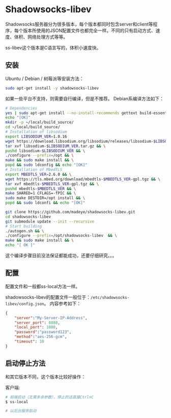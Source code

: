 # Shadowsocks-libev

Shadowsocks服务器分为很多版本，每个版本都同时包含server和client等程序，每个版本所使用的JSON配置文件也都完全一样。不同的只有启动方式、速度、体积、网络处理方式等等。

ss-libev这个版本是C语言写的，体积小速度快。


## 安装

Ubuntu / Debian / 树莓派等安装方法：
```sh
sudo apt-get install -y shadowsocks-libev
```

如果一些平台不支持，则需要自行编译，但是不推荐。
Debian系编译方法如下：
```sh
# Dependencies
yes | sudo apt-get install --no-install-recommends gettext build-essential autoconf libtool libpcre3-dev asciidoc xmlto libev-dev libc-ares-dev automake libmbedtls-dev libsodium-devA && \
echo "[OK]"
mkdir -p ~/local/build_source/
cd ~/local/build_source/
# Installation of libsodium
export LIBSODIUM_VER=1.0.16
wget https://download.libsodium.org/libsodium/releases/libsodium-$LIBSODIUM_VER.tar.gz && \
tar xvf libsodium-$LIBSODIUM_VER.tar.gz && \
pushd libsodium-$LIBSODIUM_VER && \
./configure --prefix=/opt && \
make && sudo make install && \
popd && sudo ldconfig && echo "[OK]"
# Installation of MbedTLS
export MBEDTLS_VER=2.6.0 && \
wget https://tls.mbed.org/download/mbedtls-$MBEDTLS_VER-gpl.tgz && \
tar xvf mbedtls-$MBEDTLS_VER-gpl.tgz && \
pushd mbedtls-$MBEDTLS_VER && \
make SHARED=1 CFLAGS=-fPIC && \
sudo make DESTDIR=/opt install && \
popd && sudo ldconfi && echo "[OK]"

git clone https://github.com/madeye/shadowsocks-libev.git
cd shadowsocks-libev
git submodule update --init --recursive
# Start building
./autogen.sh && \
./configure --prefix=/opt/shadowsocks-libev  && \
make && sudo make install && \
echo "[ OK ]"
```

这个编译步骤目前没法保证都能成功，还要仔细研究。。。


## 配置

配置文件和一般都ss-local方法一样。

shadowsocks-libev的配置文件一般位于：`/etc/shadowsocks-libev/config.json`。
内容参考如下：
```json
{
    "server":"My-Server-IP-Address",
    "server_port": 8888,
    "local_port": 1080,
    "password":"password123",
    "method":"aes-256-gcm",
    "timeout": 10
}
```


## 启动停止方法



和其它版本不同，这个版本比较好操作：

客户端:
```sh
# 前端启动（无需多余参数），停止的话直接Ctrl+C
$ ss-local

# 以后台服务启动

```
